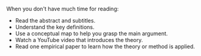 When you don't have much time for reading:
- Read the abstract and subtitles.
- Understand the key definitions.
- Use a conceptual map to help you grasp the main argument.
- Watch a YouTube video that introduces the theory.
- Read one empirical paper to learn how the theory or method is applied.


